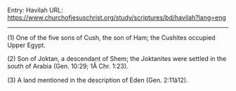 Entry: Havilah
URL: https://www.churchofjesuschrist.org/study/scriptures/bd/havilah?lang=eng

---

(1) One of the five sons of Cush, the son of Ham; the Cushites occupied Upper Egypt.

(2) Son of Joktan, a descendant of Shem; the Joktanites were settled in the south of Arabia (Gen. 10:29; 1Â Chr. 1:23).

(3) A land mentioned in the description of Eden (Gen. 2:11â12).
